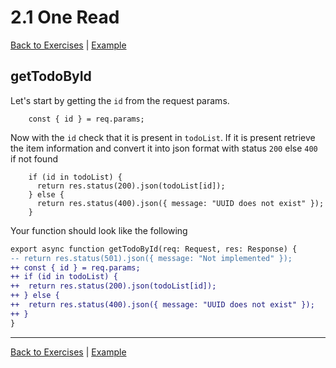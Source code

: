 # 2.1 One Read

[Back to Exercises](../exercises/README.md) | [Example](../exercises/21-OneRead.md)

## getTodoById

Let's start by getting the `id` from the request params.
```tsx
    const { id } = req.params;
```

Now with the `id` check that it is present in `todoList`. If it is present retrieve the item information and convert it into json format with status `200` else `400` if not found

```
    if (id in todoList) {
      return res.status(200).json(todoList[id]);
    } else {
      return res.status(400).json({ message: "UUID does not exist" });
    }
```

Your function should look like the following

```diff
export async function getTodoById(req: Request, res: Response) {
-- return res.status(501).json({ message: "Not implemented" });
++ const { id } = req.params;
++ if (id in todoList) {
++  return res.status(200).json(todoList[id]);
++ } else {
++  return res.status(400).json({ message: "UUID does not exist" });
++ }
}
```
---

[Back to Exercises](../exercises/README.md) | [Example](../exercises/21-OneRead.md)
